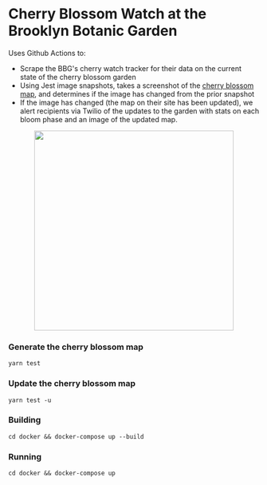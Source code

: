 # Cherry Blossom Watch at the Brooklyn Botanic Garden

Uses Github Actions to:
- Scrape the BBG's cherry watch tracker for their data on the current state of the cherry blossom garden
- Using Jest image snapshots, takes a screenshot of the [cherry blossom map](https://www.bbg.org/collections/cherries), and determines if the image has changed from the prior snapshot
- If the image has changed (the map on their site has been updated), we alert recipients via Twilio of the updates to the garden with stats on each bloom phase and an image of the updated map.

<p align="center">
  <img src="https://user-images.githubusercontent.com/25395806/165341846-239d6da7-7f31-4266-893f-f6c4340243ed.PNG" width="400" height="auto">
</p>

### Generate the cherry blossom map
`yarn test`

### Update the cherry blossom map
`yarn test -u`

### Building

`cd docker && docker-compose up --build`

### Running

`cd docker && docker-compose up`
